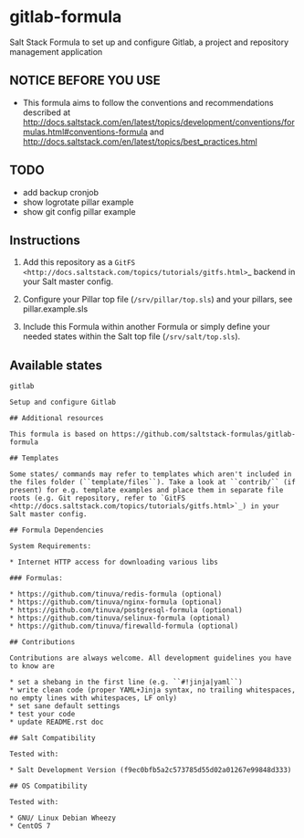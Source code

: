 # gitlab-formula

Salt Stack Formula to set up and configure Gitlab, a project and repository management application

## NOTICE BEFORE YOU USE

* This formula aims to follow the conventions and recommendations described at http://docs.saltstack.com/en/latest/topics/development/conventions/formulas.html#conventions-formula and http://docs.saltstack.com/en/latest/topics/best_practices.html

## TODO

* add backup cronjob
* show logrotate pillar example
* show git config pillar example

## Instructions

1. Add this repository as a `GitFS <http://docs.saltstack.com/topics/tutorials/gitfs.html>`_ backend in your Salt master config.

2. Configure your Pillar top file (``/srv/pillar/top.sls``) and your pillars, see pillar.example.sls

3. Include this Formula within another Formula or simply define your needed states within the Salt top file (``/srv/salt/top.sls``).

## Available states

``gitlab``
~~~~~~~~~~
Setup and configure Gitlab

## Additional resources

This formula is based on https://github.com/saltstack-formulas/gitlab-formula

## Templates

Some states/ commands may refer to templates which aren't included in the files folder (``template/files``). Take a look at ``contrib/`` (if present) for e.g. template examples and place them in separate file roots (e.g. Git repository, refer to `GitFS <http://docs.saltstack.com/topics/tutorials/gitfs.html>`_) in your Salt master config.

## Formula Dependencies

System Requirements:

* Internet HTTP access for downloading various libs

### Formulas:

* https://github.com/tinuva/redis-formula (optional)
* https://github.com/tinuva/nginx-formula (optional)
* https://github.com/tinuva/postgresql-formula (optional)
* https://github.com/tinuva/selinux-formula (optional)
* https://github.com/tinuva/firewalld-formula (optional)

## Contributions

Contributions are always welcome. All development guidelines you have to know are

* set a shebang in the first line (e.g. ``#!jinja|yaml``)
* write clean code (proper YAML+Jinja syntax, no trailing whitespaces, no empty lines with whitespaces, LF only)
* set sane default settings
* test your code
* update README.rst doc

## Salt Compatibility

Tested with:

* Salt Development Version (f9ec0bfb5a2c573785d55d02a01267e99848d333)

## OS Compatibility

Tested with:

* GNU/ Linux Debian Wheezy
* CentOS 7
